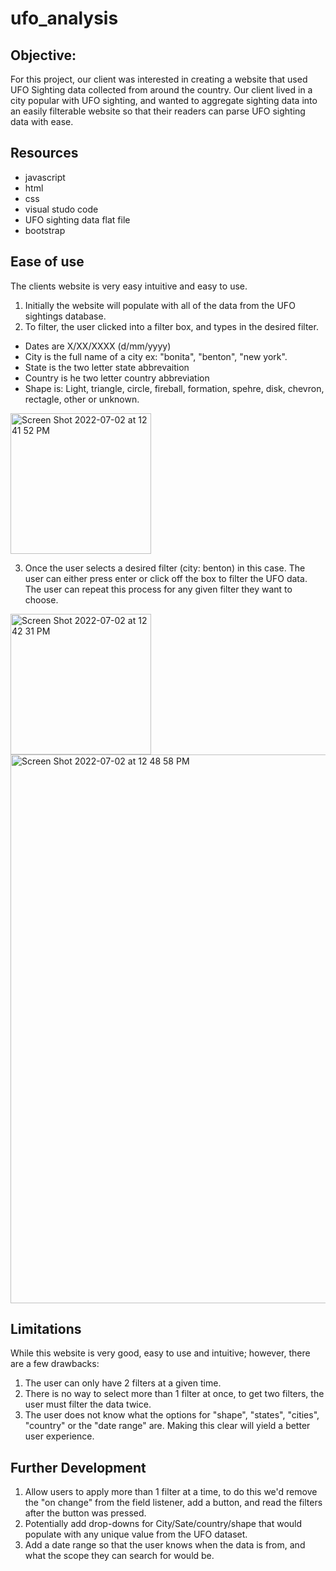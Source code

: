 # ufo_analysis

## Objective: 
For this project, our client was interested in creating a website that used UFO Sighting data collected from around the country.  Our client lived in a city popular with UFO sighting, and wanted to aggregate sighting data into an easily filterable website so that their readers can parse UFO sighting data with ease. 

## Resources
- javascript
- html
- css
- visual studo code
- UFO sighting data flat file
- bootstrap

## Ease of use

The clients website is very easy intuitive and easy to use.  
1. Initially the website will populate with all of the data from the UFO sightings database. 
2. To filter, the user clicked into a filter box, and types in the desired filter.
  - Dates are X/XX/XXXX (d/mm/yyyy)
  - City is the full name of a city ex: "bonita", "benton", "new york".
  - State is the two letter state abbrevaition
  - Country is he two letter country abbreviation
  - Shape is: Light, triangle, circle, fireball, formation, spehre, disk, chevron, rectagle, other or unknown.
  
<img width="225" alt="Screen Shot 2022-07-02 at 12 41 52 PM" src="https://user-images.githubusercontent.com/6634774/177009062-6c713aa7-8958-4f8e-b6c2-d094bfadcc5d.png">

3. Once the user selects a desired filter (city: benton) in this case. The user can either press enter or click off the box to filter the UFO data. The user can repeat this process for any given filter they want to choose.

<img width="225" alt="Screen Shot 2022-07-02 at 12 42 31 PM" src="https://user-images.githubusercontent.com/6634774/177009095-ca8e8a7f-96b0-49e9-a74b-8a59f1e2ed8c.png">

<img width="878" alt="Screen Shot 2022-07-02 at 12 48 58 PM" src="https://user-images.githubusercontent.com/6634774/177009288-85f71d7b-081a-4a15-8098-9a37e827c5ee.png">

## Limitations

While this website is very good, easy to use and intuitive; however, there are a few drawbacks:
1. The user can only have 2 filters at a given time.
2. There is no way to select more than 1 filter at once, to get two filters, the user must filter the data twice.
3. The user does not know what the options for "shape", "states", "cities", "country" or the "date range" are.  Making this clear will yield a better user experience.

## Further Development

1. Allow users to apply more than 1 filter at a time, to do this we'd remove the "on change" from the field listener, add a button, and read the filters after the button was pressed.
2. Potentially add drop-downs for City/Sate/country/shape that would populate with any unique value from the UFO dataset.
3. Add a date range so that the user knows when the data is from, and what the scope they can search for would be. 

